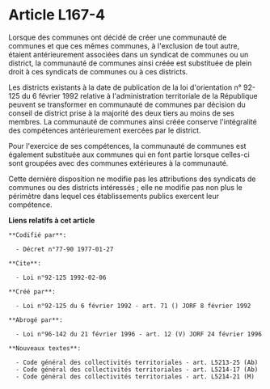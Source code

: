# Article L167-4

Lorsque des communes ont décidé de créer une communauté de communes et que ces mêmes communes, à l'exclusion de tout autre,
étaient antérieurement associées dans un syndicat de communes ou un district, la communauté de communes ainsi créée est
substituée de plein droit à ces syndicats de communes ou à ces districts.

Les districts existants à la date de publication de la loi d'orientation n° 92-125 du 6 février 1992 relative à
l'administration territoriale de la République peuvent se transformer en communauté de communes par décision du conseil de
district prise à la majorité des deux tiers au moins de ses membres. La communauté de communes ainsi créée conserve
l'intégralité des compétences antérieurement exercées par le district.

Pour l'exercice de ses compétences, la communauté de communes est également substituée aux communes qui en font partie
lorsque celles-ci sont groupées avec des communes extérieures à la communauté.

Cette dernière disposition ne modifie pas les attributions des syndicats de communes ou des districts intéressés ; elle ne
modifie pas non plus le périmètre dans lequel ces établissements publics exercent leur compétence.

**Liens relatifs à cet article**

	**Codifié par**:

	  - Décret n°77-90 1977-01-27

	**Cite**:

	  - Loi n°92-125 1992-02-06

	**Créé par**:

	  - Loi n°92-125 du 6 février 1992 - art. 71 () JORF 8 février 1992

	**Abrogé par**:

	  - Loi n°96-142 du 21 février 1996 - art. 12 (V) JORF 24 février 1996

	**Nouveaux textes**:

	  - Code général des collectivités territoriales - art. L5213-25 (Ab)
	  - Code général des collectivités territoriales - art. L5214-17 (Ab)
	  - Code général des collectivités territoriales - art. L5214-21 (M)
